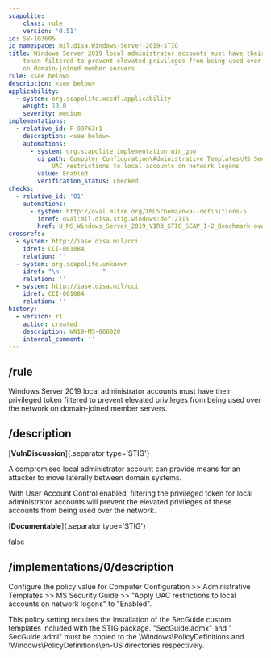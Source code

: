 ```yaml
---
scapolite:
    class: rule
    version: '0.51'
id: SV-103605
id_namespace: mil.disa.Windows-Server-2019-STIG
title: Windows Server 2019 local administrator accounts must have their privileged
    token filtered to prevent elevated privileges from being used over the network
    on domain-joined member servers.
rule: <see below>
description: <see below>
applicability:
  - system: org.scapolite.xccdf.applicability
    weight: 10.0
    severity: medium
implementations:
  - relative_id: F-99763r1
    description: <see below>
    automations:
      - system: org.scapolite.implementation.win_gpo
        ui_path: Computer Configuration\Administrative Templates\MS Security Guide\Apply
            UAC restrictions to local accounts on network logons
        value: Enabled
        verification_status: Checked.
checks:
  - relative_id: '01'
    automations:
      - system: http://oval.mitre.org/XMLSchema/oval-definitions-5
        idref: oval:mil.disa.stig.windows:def:2115
        href: U_MS_Windows_Server_2019_V1R3_STIG_SCAP_1-2_Benchmark-oval.xml
crossrefs:
  - system: http://iase.disa.mil/cci
    idref: CCI-001084
    relation: ''
  - system: org.scapolite.unknown
    idref: "\n            "
    relation: ''
  - system: http://iase.disa.mil/cci
    idref: CCI-001084
    relation: ''
history:
  - version: r1
    action: created
    description: WN19-MS-000020
    internal_comment: ''
---
```



## /rule

Windows Server 2019 local administrator accounts must have their privileged token filtered to prevent elevated privileges from being used over the network on domain-joined member servers.

## /description

[**VulnDiscussion**]{.separator type='STIG'}

A compromised local administrator account can provide means for an attacker to move laterally between domain systems.

With User Account Control enabled, filtering the privileged token for local administrator accounts will prevent the elevated privileges of these accounts from being used over the network.

[**Documentable**]{.separator type='STIG'}

false

## /implementations/0/description

Configure the policy value for Computer Configuration >> Administrative Templates >> MS Security Guide >> "Apply UAC restrictions to local accounts on network logons" to "Enabled".

This policy setting requires the installation of the SecGuide custom templates included with the STIG package. "SecGuide.admx" and " SecGuide.adml" must be copied to the \Windows\PolicyDefinitions and \Windows\PolicyDefinitions\en-US directories respectively.
